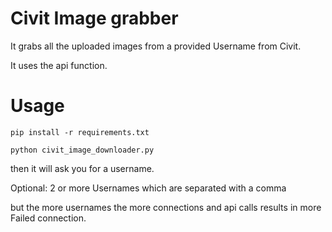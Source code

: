 # Civit Image grabber

It grabs all the uploaded images from a provided Username from Civit.  

It uses the api function. 

# Usage 
```
pip install -r requirements.txt
```
```
python civit_image_downloader.py  
```
then it will ask you for a username.  

Optional: 2 or more Usernames which are separated with a comma

but the more usernames the more connections and api calls results in more Failed connection. 
